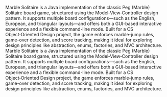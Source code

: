 Marble Solitaire is a Java implementation of the classic Peg (Marble) Solitaire board game, structured using the Model‑View‑Controller design pattern. It supports multiple board configurations—such as the English, European, and triangular layouts—and offers both a GUI-based interactive experience and a flexible command-line mode. Built for a CS Object‑Oriented Design project, the game enforces marble-jump rules, game-over detection, and score tracking, making it ideal for exploring design principles like abstraction, enums, factories, and MVC architecture. Marble Solitaire is a Java implementation of the classic Peg (Marble) Solitaire board game, structured using the Model‑View‑Controller design pattern. It supports multiple board configurations—such as the English, European, and triangular layouts—and offers both a GUI-based interactive experience and a flexible command-line mode. Built for a CS Object‑Oriented Design project, the game enforces marble-jump rules, game-over detection, and score tracking, making it ideal for exploring design principles like abstraction, enums, factories, and MVC architecture.
